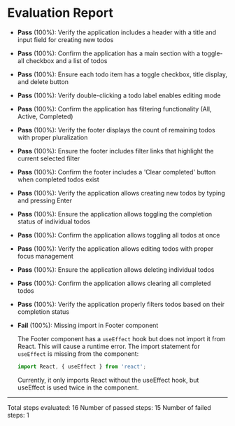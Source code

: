 # Evaluation Report

- **Pass** (100%): Verify the application includes a header with a title and input field for creating new todos
- **Pass** (100%): Confirm the application has a main section with a toggle-all checkbox and a list of todos
- **Pass** (100%): Ensure each todo item has a toggle checkbox, title display, and delete button
- **Pass** (100%): Verify double-clicking a todo label enables editing mode
- **Pass** (100%): Confirm the application has filtering functionality (All, Active, Completed)
- **Pass** (100%): Verify the footer displays the count of remaining todos with proper pluralization
- **Pass** (100%): Ensure the footer includes filter links that highlight the current selected filter
- **Pass** (100%): Confirm the footer includes a 'Clear completed' button when completed todos exist
- **Pass** (100%): Verify the application allows creating new todos by typing and pressing Enter
- **Pass** (100%): Ensure the application allows toggling the completion status of individual todos
- **Pass** (100%): Confirm the application allows toggling all todos at once
- **Pass** (100%): Verify the application allows editing todos with proper focus management
- **Pass** (100%): Ensure the application allows deleting individual todos
- **Pass** (100%): Confirm the application allows clearing all completed todos
- **Pass** (100%): Verify the application properly filters todos based on their completion status
- **Fail** (100%): Missing import in Footer component

    The Footer component has a `useEffect` hook but does not import it from React. This will cause a runtime error. The import statement for `useEffect` is missing from the component:
    
    ```typescript
    import React, { useEffect } from 'react';
    ```
    
    Currently, it only imports React without the useEffect hook, but useEffect is used twice in the component.

---

Total steps evaluated: 16
Number of passed steps: 15
Number of failed steps: 1